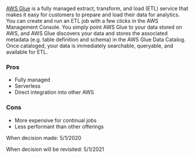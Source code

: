[AWS Glue](https://aws.amazon.com/glue/?whats-new-cards.sort-by=item.additionalFields.postDateTime&whats-new-cards.sort-order=desc) is a fully managed extract, transform, and load (ETL) service that makes it easy for customers to prepare and load their data for analytics. You can create and run an ETL job with a few clicks in the AWS Management Console. You simply point AWS Glue to your data stored on AWS, and AWS Glue discovers your data and stores the associated metadata (e.g. table definition and schema) in the AWS Glue Data Catalog. Once cataloged, your data is immediately searchable, queryable, and available for ETL.

### Pros
* Fully managed
* Serverless
* Direct integration into other AWS

### Cons
* More expensive for continual jobs
* Less performant than other offerings

When decision made: 5/1/2020

When decision will be revisited: 5/1/2021